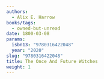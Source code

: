 ```yaml
---
authors:
  - Alix E. Harrow
books/tags:
  - owned-but-unread
date: 1800-03-08
params:
  isbn13: "9780316422048"
  year: "2020"
slug: "9780316422048"
title: The Once And Future Witches
weight: 1
---
```


<!--more-->
